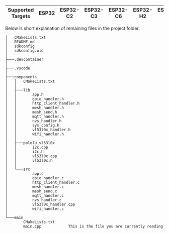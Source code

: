 | Supported Targets | ESP32 | ESP32-C2 | ESP32-C3 | ESP32-C6 | ESP32-H2 | ESP32-P4 | ESP32-S2 | ESP32-S3 |
| ----------------- | ----- | -------- | -------- | -------- | -------- | -------- | -------- | -------- |


Below is short explanation of remaining files in the project folder.

```
│   CMakeLists.txt
│   README.md
│   sdkconfig
│   sdkconfig.old
│   
├───.devcontainer
│       
├───.vscode
│
├───components
│   │   CMakeLists.txt
│   │
│   ├───lib
│   │       app.h
│   │       gpio_handler.h
│   │       http_client_handler.h
│   │       mesh_handler.h
│   │       mesh_send.h
│   │       mqtt_handler.h
│   │       nvs_handler.h
│   │       sys_config.h
│   │       vl53l0x_handler.h
│   │       wifi_handler.h
│   │
│   ├───pololu_vl53l0x
│   │       i2c.cpp
│   │       i2c.h
│   │       vl53l0x.cpp
│   │       vl53l0x.h
│   │
│   └───src
│           app.c
│           gpio_handler.c
│           http_client_handler.c
│           mesh_handler.c
│           mesh_send.c
│           mqtt_handler.c
│           nvs_handler.c
│           vl53l0x_handler.cpp
│           wifi_handler.c
│
└───main
        CMakeLists.txt
        main.cpp            This is the file you are currently reading
```

